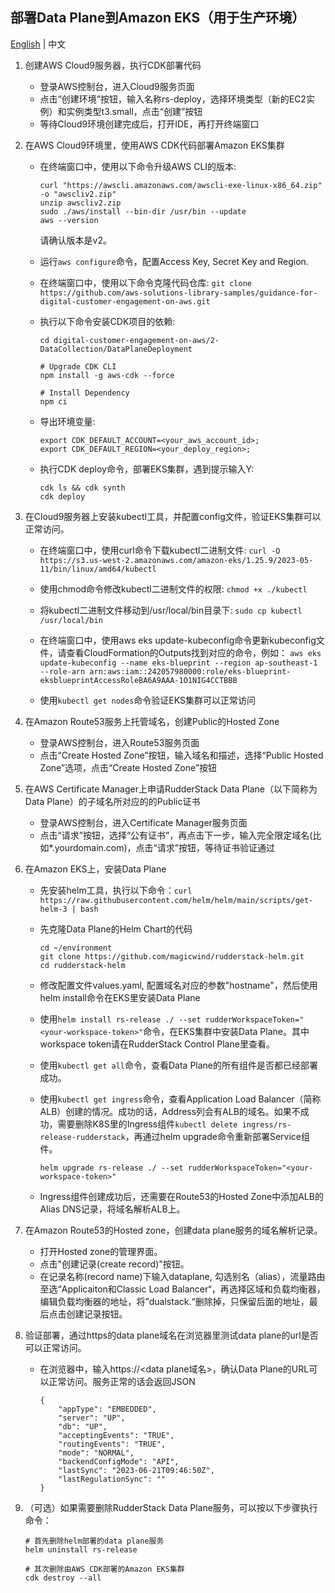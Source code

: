 
## 部署Data Plane到Amazon EKS（用于生产环境）

[English](README.md) | 中文

1. 创建AWS Cloud9服务器，执行CDK部署代码

    - 登录AWS控制台，进入Cloud9服务页面
    - 点击“创建环境”按钮，输入名称rs-deploy，选择环境类型（新的EC2实例）和实例类型t3.small，点击“创建”按钮
    - 等待Cloud9环境创建完成后，打开IDE，再打开终端窗口

2. 在AWS Cloud9环境里，使用AWS CDK代码部署Amazon EKS集群

    - 在终端窗口中，使用以下命令升级AWS CLI的版本: 
        ```
        curl "https://awscli.amazonaws.com/awscli-exe-linux-x86_64.zip" -o "awscliv2.zip"
        unzip awscliv2.zip
        sudo ./aws/install --bin-dir /usr/bin --update
        aws --version
        ```
        请确认版本是v2。
    
    - 运行`aws configure`命令，配置Access Key, Secret Key and Region.

    - 在终端窗口中，使用以下命令克隆代码仓库: `git clone https://github.com/aws-solutions-library-samples/guidance-for-digital-customer-engagement-on-aws.git`
    - 执行以下命令安装CDK项目的依赖:
        ```
        cd digital-customer-engagement-on-aws/2-DataCollection/DataPlaneDeployment
        
        # Upgrade CDK CLI
        npm install -g aws-cdk --force

        # Install Dependency
        npm ci
        ``` 
    - 导出环境变量:
        ```
        export CDK_DEFAULT_ACCOUNT=<your_aws_account_id>;
        export CDK_DEFAULT_REGION=<your_deploy_region>;
        ```
    - 执行CDK deploy命令，部署EKS集群，遇到提示输入Y:
        ```
        cdk ls && cdk synth
        cdk deploy
        ```
3. 在Cloud9服务器上安装kubectl工具，并配置config文件，验证EKS集群可以正常访问。

    - 在终端窗口中，使用curl命令下载kubectl二进制文件: `curl -O https://s3.us-west-2.amazonaws.com/amazon-eks/1.25.9/2023-05-11/bin/linux/amd64/kubectl`

    - 使用chmod命令修改kubectl二进制文件的权限: `chmod +x ./kubectl`

    - 将kubectl二进制文件移动到/usr/local/bin目录下: `sudo cp kubectl /usr/local/bin`

    - 在终端窗口中，使用aws eks update-kubeconfig命令更新kubeconfig文件，请查看CloudFormation的Outputs找到对应的命令，例如：
    `aws eks update-kubeconfig --name eks-blueprint --region ap-southeast-1 --role-arn arn:aws:iam::242057980000:role/eks-blueprint-eksblueprintAccessRoleBA6A9AAA-1O1NIG4CCTBBB`

    - 使用`kubectl get nodes`命令验证EKS集群可以正常访问


4. 在Amazon Route53服务上托管域名，创建Public的Hosted Zone

    - 登录AWS控制台，进入Route53服务页面
    - 点击“Create Hosted Zone”按钮，输入域名和描述，选择“Public Hosted Zone”选项，点击“Create Hosted Zone”按钮

5. 在AWS Certificate Manager上申请RudderStack Data Plane（以下简称为Data Plane）的子域名所对应的的Public证书

    - 登录AWS控制台，进入Certificate Manager服务页面
    - 点击“请求”按钮，选择“公有证书”，再点击下一步，输入完全限定域名(比如*.yourdomain.com)，点击“请求”按钮，等待证书验证通过

6. 在Amazon EKS上，安装Data Plane

    - 先安装helm工具，执行以下命令：`curl https://raw.githubusercontent.com/helm/helm/main/scripts/get-helm-3 | bash`
    - 先克隆Data Plane的Helm Chart的代码
        ```
        cd ~/environment
        git clone https://github.com/magicwind/rudderstack-helm.git
        cd rudderstack-helm
        ```
    - 修改配置文件values.yaml, 配置域名对应的参数"hostname"，然后使用helm install命令在EKS里安装Data Plane

    - 使用`helm install rs-release ./ --set rudderWorkspaceToken="<your-workspace-token>"`命令，在EKS集群中安装Data Plane。其中workspace token请在RudderStack Control Plane里查看。

    - 使用`kubectl get all`命令，查看Data Plane的所有组件是否都已经部署成功。

    - 使用`kubectl get ingress`命令，查看Application Load Balancer（简称ALB）创建的情况。成功的话，Address列会有ALB的域名。如果不成功，需要删除K8S里的Ingress组件`kubectl delete ingress/rs-release-rudderstack`，再通过helm upgrade命令重新部署Service组件。
        ```
        helm upgrade rs-release ./ --set rudderWorkspaceToken="<your-workspace-token>"
        ```

    - Ingress组件创建成功后，还需要在Route53的Hosted Zone中添加ALB的Alias DNS记录，将域名解析ALB上。

7. 在Amazon Route53的Hosted zone，创建data plane服务的域名解析记录。

    - 打开Hosted zone的管理界面。
    - 点击"创建记录(create record)"按钮。
    - 在记录名称(record name)下输入dataplane, 勾选别名（alias），流量路由至选“Applicaiton和Classic Load Balancer“，再选择区域和负载均衡器，编辑负载均衡器的地址，将”dualstack.“删除掉，只保留后面的地址，最后点击创建记录按钮。

8. 验证部署，通过https的data plane域名在浏览器里测试data plane的url是否可以正常访问。
    - 在浏览器中，输入https://<data plane域名>，确认Data Plane的URL可以正常访问。服务正常的话会返回JSON
        ```
        {
            "appType": "EMBEDDED",
            "server": "UP",
            "db": "UP",
            "acceptingEvents": "TRUE",
            "routingEvents": "TRUE",
            "mode": "NORMAL",
            "backendConfigMode": "API",
            "lastSync": "2023-06-21T09:46:50Z",
            "lastRegulationSync": ""
        }
        ```

9. （可选）如果需要删除RudderStack Data Plane服务，可以按以下步骤执行命令：
    ```
    # 首先删除helm部署的data plane服务
    helm uninstall rs-release

    # 其次删除由AWS CDK部署的Amazon EKS集群
    cdk destroy --all
    ```